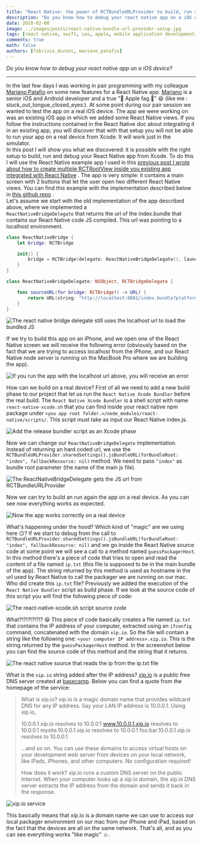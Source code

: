 ```yaml
---
title: "React Native: the power of RCTBundleURLProvider to build, run and debug on an iOS device from Xcode"
description: "Do you know how to debug your react native app on a iOS device?"
date: 2018-02-08
image: ../images/posts/react-native-bundle-url-provider-setup.jpg
tags: [react native, swift, ios, apple, mobile application development, javascript]
comments: true
math: false
authors: [fabrizio_duroni, mariano_patafio]
---
```


*Do you know how to debug your react native app on a iOS device?*

---

In the last few days I was working in pair programming with my
colleague [Mariano Patafio](https://www.linkedin.com/in/mariano-patafio-4a8b7426/ "Mariano Patafio") on some new
features for a React Native app. [Mariano](https://www.linkedin.com/in/mariano-patafio-4a8b7426/ "Mariano Patafio") is a
senior iOS and Android developer and a true ":apple: Apple fag :apple:" :laughing: (like me :
stuck_out_tongue_closed_eyes:). At some point during our pair session we wanted to test the app on a real iOS device.
The app we were working on was an existing iOS app in which we added some React Native views. If you follow the
instructions contained in the React Native doc about integrating it in an existing app, you will discover that with that
setup you will not be able to run your app on a real device from Xcode. It will work just in the simulator.  
In this post I will show you what we discovered: it is possible with the right setup to build, run and debug your React
Native app from Xcode. To do this I will use the React Native example app I used in
this [previous post I wrote about how to create multiple RCTRootView inside you existing app integrated with React Native](/2017/12/08/react-native-multiple-instance-rctrootview/ "react native multiple rctrootview")
. The app is very simple: it contains a main screen with 2 buttons that let the user open two different React Native
views. You can find this example with the implementation described below
in [this github repo](https://github.com/chicio/React-Native-Multiple-RCTRootView "React native multiple RCTRootView")
.  
Let's assume we start with the old implementation of the app described above, where we implemented a  
`ReactNativeBridgeDelegate` that returns the url of the index.bundle that contains our React Native code JS compiled.
This url was pointing to a localhost environment.

```swift
class ReactNativeBridge {
    let bridge: RCTBridge

    init() {
        bridge = RCTBridge(delegate: ReactNativeBridgeDelegate(), launchOptions: nil)
    }
}

class ReactNativeBridgeDelegate: NSObject, RCTBridgeDelegate {

    func sourceURL(for bridge: RCTBridge!) -> URL! {
        return URL(string: "http://localhost:8081/index.bundle?platform=ios")
    }
}
```

![The react native bridge delegate still uses the localhost url to load the bundled JS](../images/posts/react-native-bridge-delegate-localhost.jpg)

If we try to build this app on an iPhone, and we open one of the React Native screen we will receive the following
error (obviously based on the fact that we are trying to access localhost from the iPhone, and our React Native node
server is running on the MacBook Pro where we are building the app).

![If you run the app with the localhost url above, you will receive an error](../images/posts/react-native-error-on-device-failed-bundle.jpg)

How can we build on a real device? First of all we need to add a new build phase to our project that let us run
the `React Native Xcode Bundler` before the real build. The `React Native Xcode Bundler` is a shell script with
name `react-native-xcode.sh` that you can find inside your react native npm package
under `<you app root folder.>/node_modules/react-native/scripts/`. This script must take as input our React Native
index.js.

![Add the release bundler script as an Xcode phase](../images/posts/react-native-setup-bundler.jpg)

Now we can change our `ReactNativeBridgeDelegate` implementation. Instead of returning an hard coded url, we use
the `RCTBundleURLProvider.sharedSettings().jsBundleURL(forBundleRoot: "index", fallbackResource: nil)` method. We need
to pass `"index"` as bundle root parameter (the name of the main js file).

![The ReactNativeBridgeDelegate gets the JS url from RCTBundleURLProvider](../images/posts/react-native-bundle-url-provider-setup.jpg)

Now we can try to build an run again the app on a real device. As you can see now everything works as expected.

![Now the app works correctly on a real device](../images/posts/react-native-app-working-on-device.jpg)

What's happening under the hood? Which kind of "magic" are we using here :smirk:? If we start to debug from the call
to `RCTBundleURLProvider.sharedSettings().jsBundleURL(forBundleRoot: "index", fallbackResource: nil)` and we go inside
the React Native source code at some point we will see a call to a method named `guessPackagerHost`. In this method
there's a piece of code that tries to open and read the content of a file named `ip.txt` (this file is supposed to be in
the main bundle of the app). The string returned by this method is used as hostname in the url used by React Native to
call the packager we are running on our mac.  
Who did create this `ip.txt` file? Previously we added the execution of the `React Native Bundler` script as build
phase. If we look at the source code of this script you will find the following piece of code:

![The react-native-xcode.sh script source code](../images/posts/react-native-ip-txt-generation.jpg)

What?!?!?!?!?!? :satisfied: This piece of code basically creates a file named `ip.txt` that contains the IP address of
your computer, extracted using an `ifconfig` command, concatenated with the domain `xip.io`. So the file will contain a
string like the following one: `<your computer IP address>.xip.io`. This is the string returned by
the `guessPackagerHost` method. In the screenshot below you can find the source code of this method and the string that
it returns.

![The react native source that reads the ip from the ip.txt file](../images/posts/react-native-my-local-ip.jpg)

What is the `xip.io` string added after the IP address? [xip.io](http://xip.io/ "xip.io") is a public free DNS server
created at [basecamp](https://basecamp.com "basecamp"). Below you can find a quote from the homepage of the service:

> What is xip.io?
> xip.io is a magic domain name that provides wildcard DNS
> for any IP address. Say your LAN IP address is 10.0.0.1.
> Using xip.io,
>
>10.0.0.1.xip.io   resolves to   10.0.0.1
> www.10.0.0.1.xip.io   resolves to   10.0.0.1
> mysite.10.0.0.1.xip.io   resolves to   10.0.0.1
> foo.bar.10.0.0.1.xip.io   resolves to   10.0.0.1
>
>...and so on. You can use these domains to access virtual
> hosts on your development web server from devices on your
> local network, like iPads, iPhones, and other computers.
> No configuration required!
>
>How does it work? xip.io runs a custom DNS server on the public Internet. When your computer looks up a xip.io domain, the xip.io DNS server extracts the IP address from the domain and sends it back in the response.

![xip.io service](../images/posts/react-native-xipio.jpg)

This basically means that xip.io is a domain name we can use to access our local packager environment on our mac from
our iPhone and iPad, based on the fact that the devices are all on the same network. That's all, and as you can see
everything works "like magic" :relaxed:.  
